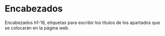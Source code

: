 # Encabezados
Encabezados h1-16, etiquetas para escribir los títulos de los apartados que se colocarán en la página web.
